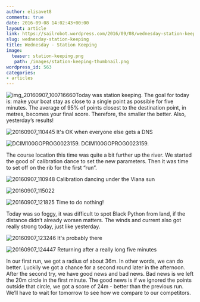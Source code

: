 ```yaml
---
author: elisavet8
comments: true
date: 2016-09-08 14:02:43+00:00
layout: article
link: https://sailrobot.wordpress.com/2016/09/08/wednesday-station-keeping/
slug: wednesday-station-keeping
title: Wednesday - Station Keeping
image:
  teaser: station-keeping.png
   path: /images/station-keeping-thumbnail.png
wordpress_id: 563
categories:
- articles
---
```


![img_20160907_100716660](https://sailrobot.files.wordpress.com/2016/09/img_20160907_100716660.jpg)Today was station keeping. The goal for today is: make your boat stay as close to a single point as possible for five minutes. The average of 95% of points closest to the destination point, in metres, becomes your final score. Therefore, the smaller the better. Also, yesterday’s results!

![20160907_110445](https://sailrobot.files.wordpress.com/2016/09/20160907_110445.jpg) It's OK when everyone else gets a DNS





![DCIM100GOPROG0023159.](https://sailrobot.files.wordpress.com/2016/09/g0023159.jpg) DCIM100GOPROG0023159.



The course location this time was quite a bit further up the river. We started the good ol’ calibration dance to set the new parameters. Then it was time to set off on the rib for the first “run”.



![20160907_110948](https://sailrobot.files.wordpress.com/2016/09/20160907_110948.jpg) Calibration dancing under the Viana sun



![20160907_115022](https://sailrobot.files.wordpress.com/2016/09/20160907_115022.jpg)



![20160907_121825](https://sailrobot.files.wordpress.com/2016/09/20160907_121825.jpg) Time to do nothing!

Today was so foggy, it was difficult to spot Black Python from land, if the distance didn’t already worsen matters. The winds and current also got really strong today, just like yesterday.



![20160907_123246](https://sailrobot.files.wordpress.com/2016/09/20160907_123246.jpg) It's probably there

![20160907_124447](https://sailrobot.files.wordpress.com/2016/09/20160907_124447.jpg) Returning after a really long five minutes



In our first run, we got a radius of about 36m. In other words, we can do better. Luckily we got a chance for a second round later in the afternoon.
After the second try, we have good news and bad news. Bad news is we left the 20m circle in the first minute. The good news is if we ignored the points outside that circle, we got a score of 24m - better than the previous run. We’ll have to wait for tomorrow to see how we compare to our competitors.
